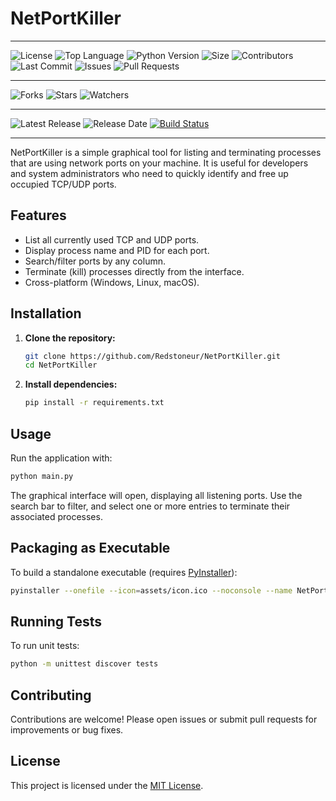 # NetPortKiller

---

![License](https://img.shields.io/github/license/Redstoneur/NetPortKiller)
![Top Language](https://img.shields.io/github/languages/top/Redstoneur/NetPortKiller)
![Python Version](https://img.shields.io/badge/python-3.13.0-blue)
![Size](https://img.shields.io/github/repo-size/Redstoneur/NetPortKiller)
![Contributors](https://img.shields.io/github/contributors/Redstoneur/NetPortKiller)
![Last Commit](https://img.shields.io/github/last-commit/Redstoneur/NetPortKiller)
![Issues](https://img.shields.io/github/issues/Redstoneur/NetPortKiller)
![Pull Requests](https://img.shields.io/github/issues-pr/Redstoneur/NetPortKiller)

---

![Forks](https://img.shields.io/github/forks/Redstoneur/NetPortKiller)
![Stars](https://img.shields.io/github/stars/Redstoneur/NetPortKiller)
![Watchers](https://img.shields.io/github/watchers/Redstoneur/NetPortKiller)

---

![Latest Release](https://img.shields.io/github/v/release/Redstoneur/NetPortKiller)
![Release Date](https://img.shields.io/github/release-date/Redstoneur/NetPortKiller)
[![Build Status](https://github.com/Redstoneur/NetPortKiller/actions/workflows/build.yml/badge.svg)](https://github.com/Redstoneur/NetPortKiller/actions/workflows/build.yml)

---

NetPortKiller is a simple graphical tool for listing and terminating processes that are using network ports on your
machine. It is useful for developers and system administrators who need to quickly identify and free up occupied TCP/UDP
ports.

## Features

- List all currently used TCP and UDP ports.
- Display process name and PID for each port.
- Search/filter ports by any column.
- Terminate (kill) processes directly from the interface.
- Cross-platform (Windows, Linux, macOS).

## Installation

1. **Clone the repository:**
   ```bash
   git clone https://github.com/Redstoneur/NetPortKiller.git
   cd NetPortKiller
   ```

2. **Install dependencies:**
   ```bash
   pip install -r requirements.txt
   ```

## Usage

Run the application with:

```bash
python main.py
```

The graphical interface will open, displaying all listening ports. Use the search bar to filter, and select one or more
entries to terminate their associated processes.

## Packaging as Executable

To build a standalone executable (requires [PyInstaller](https://pyinstaller.org/)):

```bash
pyinstaller --onefile --icon=assets/icon.ico --noconsole --name NetPortKiller --add-data "assets/icon.ico;assets" main.py
```

## Running Tests

To run unit tests:

```bash
python -m unittest discover tests
```

## Contributing

Contributions are welcome! Please open issues or submit pull requests for improvements or bug fixes.

## License

This project is licensed under the [MIT License](LICENSE).

